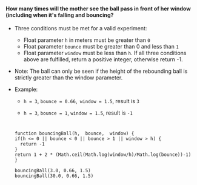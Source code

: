 #### How many times will the mother see the ball pass in front of her window (including when it's falling and bouncing?

- Three conditions must be met for a valid experiment:
  - Float parameter `h` in meters must be greater than `0`
  - Float parameter `bounce` must be greater than 0 and less than `1`
  - Float parameter `window` must be less than `h`.
      If all three conditions above are fulfilled, return a positive integer, otherwise return -1.

- Note:
  The ball can only be seen if the height of the rebounding ball is strictly greater than the window parameter.

- Example:
  - `h = 3`, `bounce = 0.66`,` window = 1.5`, result is `3`

  - `h = 3`, `bounce = 1`, `window = 1.5`, result is `-1`
  #
  
  ```
  function bouncingBall(h,  bounce,  window) {
  if(h <= 0 || bounce < 0 || bounce > 1 || window > h) {
    return -1
  }
  return 1 + 2 * (Math.ceil(Math.log(window/h)/Math.log(bounce))-1)
  }
  
  bouncingBall(3.0, 0.66, 1.5)
  bouncingBall(30.0, 0.66, 1.5)
  ```
